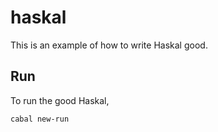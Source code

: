 # haskal

This is an example of how to write Haskal good.

## Run

To run the good Haskal,

```
cabal new-run
```
